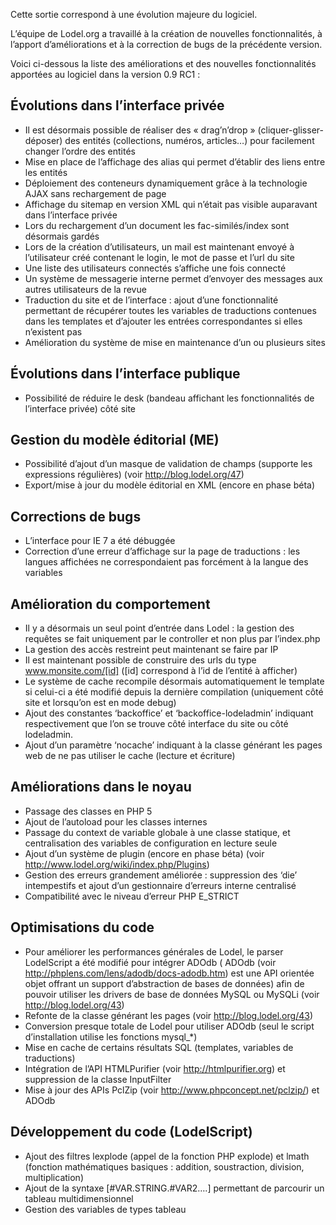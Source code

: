Cette sortie correspond à une évolution majeure du logiciel.

L’équipe de Lodel.org a travaillé à la création de nouvelles fonctionnalités, à l’apport d’améliorations et à la correction de bugs de la précédente version.

Voici ci-dessous la liste des améliorations et des nouvelles fonctionnalités apportées au logiciel dans la version 0.9 RC1 :

Évolutions dans l’interface privée
----------------------------------

- Il est désormais possible de réaliser des « drag’n’drop » (cliquer-glisser-déposer) des entités (collections, numéros, articles…) pour facilement changer l’ordre des entités
- Mise en place de l’affichage des alias qui permet d’établir des liens entre les entités
- Déploiement des conteneurs dynamiquement grâce à la technologie AJAX sans rechargement de page
- Affichage du sitemap en version XML qui n’était pas visible auparavant dans l’interface privée
- Lors du rechargement d’un document les fac-similés/index sont désormais gardés
- Lors de la création d’utilisateurs, un mail est maintenant envoyé à l’utilisateur créé contenant le login, le mot de passe et l’url du site
- Une liste des utilisateurs connectés s’affiche une fois connecté
- Un système de messagerie interne permet d’envoyer des messages aux autres utilisateurs de la revue
- Traduction du site et de l’interface : ajout d’une fonctionnalité permettant de récupérer toutes les variables de traductions contenues dans les templates et d’ajouter les entrées correspondantes si elles n’existent pas
- Amélioration du système de mise en maintenance d’un ou plusieurs sites

Évolutions dans l’interface publique
------------------------------------

- Possibilité de réduire le desk (bandeau affichant les fonctionnalités de l’interface privée) côté site

Gestion du modèle éditorial (ME)
--------------------------------

- Possibilité d’ajout d’un masque de validation de champs (supporte les expressions régulières) (voir http://blog.lodel.org/47)
- Export/mise à jour du modèle éditorial en XML (encore en phase béta)

Corrections de bugs
-------------------

- L’interface pour IE 7 a été débuggée
- Correction d’une erreur d’affichage sur la page de traductions : les langues affichées ne correspondaient pas forcément à la langue des variables

Amélioration du comportement
----------------------------

- Il y a désormais un seul point d’entrée dans Lodel : la gestion des requêtes se fait uniquement par le controller et non plus par l’index.php
- La gestion des accès restreint peut maintenant se faire par IP
- Il est maintenant possible de construire des urls du type www.monsite.com/[id] ([id] correspond à l’id de l’entité à afficher)
- Le système de cache recompile désormais automatiquement le template si celui-ci a été modifié depuis la dernière compilation (uniquement côté site et lorsqu’on est en mode debug)
- Ajout des constantes ‘backoffice’ et ‘backoffice-lodeladmin’ indiquant respectivement que l’on se trouve côté interface du site ou côté lodeladmin.
- Ajout d’un paramètre ‘nocache’ indiquant à la classe générant les pages web de ne pas utiliser le cache (lecture et écriture)

Améliorations dans le noyau
---------------------------

- Passage des classes en PHP 5
- Ajout de l’autoload pour les classes internes
- Passage du context de variable globale à une classe statique, et centralisation des variables de configuration en lecture seule
- Ajout d’un système de plugin (encore en phase béta) (voir http://www.lodel.org/wiki/index.php/Plugins)
- Gestion des erreurs grandement améliorée : suppression des ‘die’ intempestifs et ajout d’un gestionnaire d’erreurs interne centralisé
- Compatibilité avec le niveau d’erreur PHP E_STRICT

Optimisations du code
---------------------

- Pour améliorer les performances générales de Lodel, le parser LodelScript a été modifié pour intégrer ADOdb ( ADOdb (voir http://phplens.com/lens/adodb/docs-adodb.htm) est une API orientée objet offrant un support d’abstraction de bases de données) afin de pouvoir utiliser les drivers de base de données MySQL ou MySQLi (voir http://blog.lodel.org/43)
- Refonte de la classe générant les pages (voir http://blog.lodel.org/43)
- Conversion presque totale de Lodel pour utiliser ADOdb (seul le script d’installation utilise les fonctions mysql_*)
- Mise en cache de certains résultats SQL (templates, variables de traductions)
- Intégration de l’API HTMLPurifier (voir http://htmlpurifier.org) et suppression de la classe InputFilter
- Mise à jour des APIs PclZip (voir http://www.phpconcept.net/pclzip/) et ADOdb

Développement du code (LodelScript)
-----------------------------------

- Ajout des filtres lexplode (appel de la fonction PHP explode) et lmath (fonction mathématiques basiques : addition, soustraction, division, multiplication)
- Ajout de la syntaxe [#VAR.STRING.#VAR2….] permettant de parcourir un tableau multidimensionnel
- Gestion des variables de types tableau
